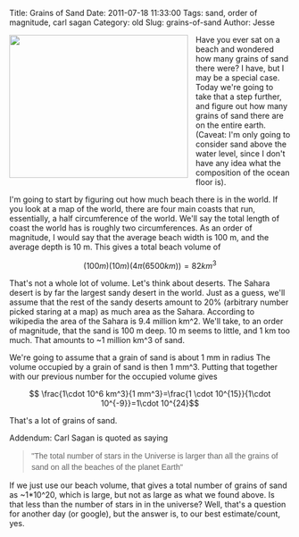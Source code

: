 Title: Grains of Sand
Date: 2011-07-18 11:33:00
Tags: sand, order of magnitude, carl sagan
Category: old
Slug: grains-of-sand
Author: Jesse


<div class="separator" style="clear: both; text-align: center;"><a href="http://3.bp.blogspot.com/-87-vnzGa9Po/TiRR2qFWprI/AAAAAAAAAF0/KsfRQhoL5Ds/s1600/SandUDunesUSoft.jpg" imageanchor="1" style="clear: left; float: left; margin-bottom: 1em; margin-right: 1em;"><img border="0" height="256" src="http://3.bp.blogspot.com/-87-vnzGa9Po/TiRR2qFWprI/AAAAAAAAAF0/KsfRQhoL5Ds/s320/SandUDunesUSoft.jpg" width="320" /></a></div>Have you ever sat on a beach and wondered how many grains of sand there were?  I have, but I may be a special case.  Today we're going to take that a step further, and figure out how many grains of sand there are on the entire earth.  (Caveat: I'm only going to consider sand above the water level, since I don't have any idea what the composition of the ocean floor is).

<a name='more'></a>I'm going to start by figuring out how much beach there is in the world.  If you look at a map of the world, there are four main coasts that run, essentially, a half circumference of the world.  We'll say the total length of coast the world has is roughly two circumferences.  As an order of magnitude, I would say that the average beach width is 100 m, and the average depth is 10 m.  This gives a total beach volume of

$$ (100 m)(10 m)(4 \pi (6500 km) )= 82 km^3$$

That's not a whole lot of volume.  Let's think about deserts.  The Sahara desert is by far the largest sandy desert in the world.  Just as a guess, we'll assume that the rest of the sandy deserts amount to 20% (arbitrary number picked staring at a map) as much area as the Sahara.  According to wikipedia the area of the Sahara is 9.4 million km^2.  We'll take, to an order of magnitude, that the sand is 100 m deep.  10 m seems to little, and 1 km too much.  That amounts to ~1 million km^3 of sand.

We're going to assume that a grain of sand is about 1 mm in radius  The volume occupied by a grain of sand is then 1 mm^3.  Putting that together with our previous number for the occupied volume gives

$$ \frac{1\cdot 10^6 km^3}{1 mm^3}=\frac{1 \cdot 10^{15}}{1\cdot 10^{-9}}=1\cdot 10^{24}$$

That's a lot of grains of sand.



Addendum:
Carl Sagan is quoted as saying
<blockquote><span class="Apple-style-span" style="font-family: sans-serif; line-height: 20px;">"The total number of stars in the Universe is larger than all the grains of sand on all the beaches of the planet Earth"</span></blockquote>If we just use our beach volume, that gives a total number of grains of sand as ~1*10^20, which is large, but not as large as what we found above.  Is that less than the number of stars in in the universe?  Well, that's a question for another day (or google), but the answer is, to our best estimate/count, yes.

